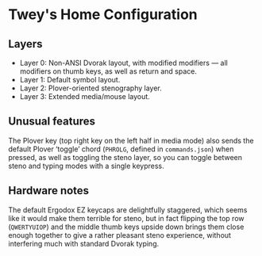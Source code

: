# Twey's Home Configuration
## Layers
- Layer 0: Non-ANSI Dvorak layout, with modified modifiers — all
  modifiers on thumb keys, as well as return and space.
- Layer 1: Default symbol layout.
- Layer 2: Plover-oriented stenography layer.
- Layer 3: Extended media/mouse layout.

## Unusual features
The Plover key (top right key on the left half in media mode) also
sends the default Plover ‘toggle’ chord (`PHROLG`, defined in
`commands.json`) when pressed, as well as toggling the steno layer, so
you can toggle between steno and typing modes with a single keypress.

## Hardware notes
The default Ergodox EZ keycaps are delightfully staggered, which seems
like it would make them terrible for steno, but in fact flipping the
top row (`QWERTYUIOP`) and the middle thumb keys upside down brings
them close enough together to give a rather pleasant steno experience,
without interfering much with standard Dvorak typing.
